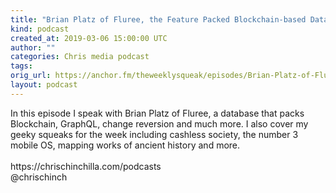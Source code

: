 ```yaml
---
title: "Brian Platz of Fluree, the Feature Packed Blockchain-based Database"
kind: podcast
created_at: 2019-03-06 15:00:00 UTC
author: ""
categories: Chris media podcast
tags: 
orig_url: https://anchor.fm/theweeklysqueak/episodes/Brian-Platz-of-Fluree--the-Feature-Packed-Blockchain-based-Database-e3crt8
layout: podcast
---
```

<p>In this episode I speak with Brian Platz of Fluree, a database that packs Blockchain, GraphQL, change reversion and much more. I also cover my geeky squeaks for the week including cashless society, the number 3 mobile OS, mapping works of ancient history and more.<br>
<br>
https://chrischinchilla.com/podcasts<br>
@chrischinch</p>